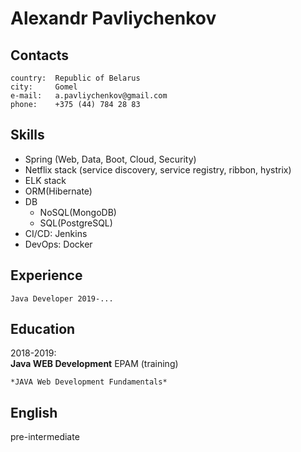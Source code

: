 Alexandr Pavliychenkov
=

Contacts
---
    country:  Republic of Belarus
    city:     Gomel
    e-mail:   a.pavliychenkov@gmail.com
    phone:    +375 (44) 784 28 83
    
Skills
---
* Spring (Web, Data, Boot, Cloud, Security)
* Netflix stack (service discovery, service registry, ribbon, hystrix)
* ELK stack
* ORM(Hibernate)
* DB 
    * NoSQL(MongoDB)
    * SQL(PostgreSQL)
* CI/CD: Jenkins
* DevOps: Docker 

Experience 
---
    Java Developer 2019-...

Education 
---
2018-2019:  
   **Java WEB Development** EPAM (training)
   
    *JAVA Web Development Fundamentals*

English 
---
pre-intermediate 
    
    
